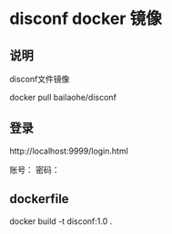 # disconf docker 镜像

## 说明

disconf文件镜像

docker pull bailaohe/disconf

## 登录
http://localhost:9999/login.html

账号：
密码：

## dockerfile
docker build -t disconf:1.0 .